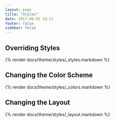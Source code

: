 ```yaml
---
layout: page
title: "Styles"
date: 2011-08-01 19:11
footer: false
sidebar: false
---
```


<h2 id="overriding_styles">Overriding Styles</h2>
{% render docs/theme/styles/_styles.markdown %}

<h2 id="customizing_styles">Changing the Color Scheme</h2>
{% render docs/theme/styles/_colors.markdown %}

<h2 id="changing_layout">Changing the Layout</h2>
{% render docs/theme/styles/_layout.markdown %}
